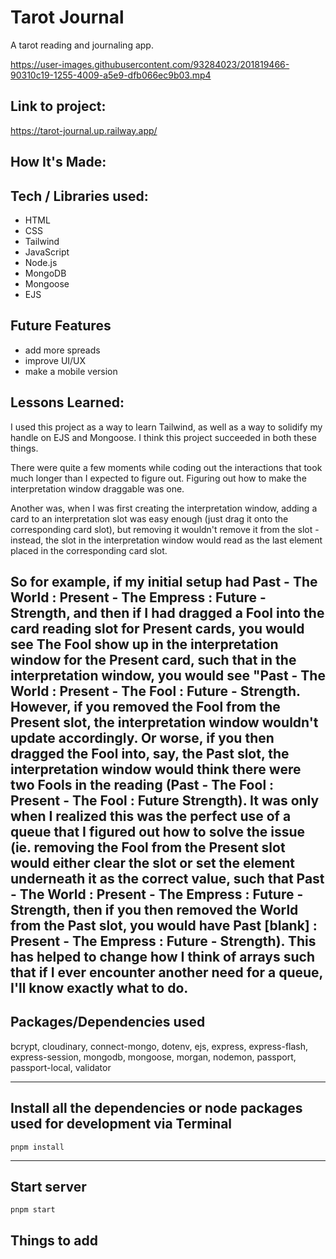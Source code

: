 # Tarot Journal
A tarot reading and journaling app.

https://user-images.githubusercontent.com/93284023/201819466-90310c19-1255-4009-a5e9-dfb066ec9b03.mp4

## Link to project: 
https://tarot-journal.up.railway.app/

## How It's Made:

## Tech / Libraries used: 
- HTML
- CSS
- Tailwind
- JavaScript 
- Node.js 
- MongoDB 
- Mongoose 
- EJS


## Future Features
- add more spreads
- improve UI/UX
- make a mobile version

## Lessons Learned:
I used this project as a way to learn Tailwind, as well as a way to solidify my handle on EJS and Mongoose. I think this project succeeded in both these things.

There were quite a few moments while coding out the interactions that took much longer than I expected to figure out. Figuring out how to make the interpretation window draggable was one. 

Another was, when I was first creating the interpretation window, adding a card to an interpretation slot was easy enough (just drag it onto the corresponding card slot), but removing it wouldn't remove it from the slot - instead, the slot in the interpretation window would read as the last element placed in the corresponding card slot. 

So for example, if my initial setup had Past - The World : Present - The Empress : Future - Strength, and then if I had dragged a Fool into the card reading slot for Present cards, you would see The Fool show up in the interpretation window for the Present card, such that in the interpretation window, you would see "Past - The World : Present - The Fool : Future - Strength. However, if you removed the Fool from the Present slot, the interpretation window wouldn't update accordingly. Or worse, if you then dragged the Fool into, say, the Past slot, the interpretation window would think there were two Fools in the reading (Past - The Fool : Present - The Fool : Future Strength). It was only when I realized this was the perfect use of a queue that I figured out how to solve the issue (ie. removing the Fool from the Present slot would either clear the slot or set the element underneath it as the correct value, such that Past - The World : Present - The Empress : Future - Strength, then if you then removed the World from the Past slot, you would have Past [blank] : Present - The Empress : Future - Strength). This has helped to change how I think of arrays such that if I ever encounter another need for a queue, I'll know exactly what to do.  
---

## Packages/Dependencies used 

bcrypt, cloudinary, connect-mongo, dotenv, ejs, express, express-flash, express-session, mongodb, mongoose, morgan, nodemon, passport, passport-local, validator

---

## Install all the dependencies or node packages used for development via Terminal

`pnpm install` 

---

## Start server

`pnpm start`


## Things to add
